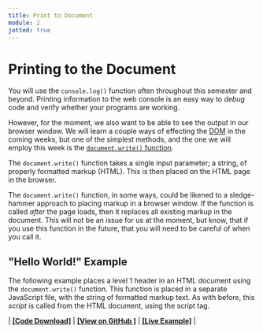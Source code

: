 ```yaml
---
title: Print to Document
module: 2
jotted: true
---
```


# Printing to the Document

You will use the `console.log()` function often throughout this semester and beyond. Printing information to the web console is an easy way to _debug_ code and verify whether your programs are working.

However, for the moment, we also want to be able to see the output in our browser window. We will learn a couple ways of effecting the [DOM](https://developer.mozilla.org/en-US/docs/Web/API/Document_Object_Model) in the coming weeks, but one of the simplest methods, and the one we will employ this week is the [`document.write()` function](https://developer.mozilla.org/en-US/docs/Web/API/Document/write).

The `document.write()` function takes a single input parameter; a string, of properly formatted markup (HTML). This is then placed on the HTML page in the browser.

The `document.write()` function, in some ways, could be likened to a sledge-hammer approach to placing markup in a browser window. If the function is called _after_ the page loads, then it replaces all existing markup in the document. This will not be an issue for us at the moment, but know, that if you use this function in the future, that you will need to be careful of when you call it.

## "Hello World!" Example

The following example places a level 1 header in an HTML document using the `document.write()` function. This function is placed in a separate JavaScript file, with the string of formatted markup text. As with before, this _script_ is called from the HTML document, using the script tag.


<div id="jotted-demo-1" class="jotted-theme-stacked"></div>

<script>
    new Jotted(document.querySelector("#jotted-demo-1"), {
    files: [
        {
            type: "js",
            hide: false,
            url:"https://raw.githubusercontent.com/Montana-Media-Arts/441-WebTech/master/lecture_code/02/03-document-write/script.js"
        },
        {
            type: "html",
            hide: false,
            url:"https://raw.githubusercontent.com/Montana-Media-Arts/441-WebTech/master/lecture_code/02/03-document-write/index.html"
        }
    ],
    showBlank: false,
    showResult: true,
    runScripts: false,
    plugins: [
        { name: 'ace', options: { "maxLines": 50 } },
        // { name: 'console', options: { autoClear: true } },
    ]
});
</script>


| [**[Code Download]**](https://github.com/Montana-Media-Arts/441-WebTech/raw/master/lecture_code/02/03-document-write/03-document-write.zip) | [**[View on GitHub ]**](https://github.com/Montana-Media-Arts/441-WebTech/raw/master/lecture_code/02/03-document-write/) | [**[Live Example]**](https://montana-media-arts.github.io/441-WebTech/lecture_code/02/03-document-write/) |
